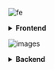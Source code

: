
![fe](https://github.com/adityjoshi/CodeCrew/assets/111140014/afaa01b7-de67-45d4-b0aa-85b7dee5f044)



<details>
	<summary> <strong> Frontend </strong> </summary>	

---
##### FrontEnd:

1. <a href="https://youtu.be/BsDoLVMnmZs">HTML+CSS</a>:Code With Harry
2. <a href="https://youtu.be/G3e-cpL7ofc">HTML+CSS</a>:HTML + CSS
3. <a href="https://youtu.be/a_iQb1lnAEQ">HTML+CSS</a>:HTML + CSS (FreeCodeCamp) 🚀
4. <a href="https://youtu.be/zJSY8tbf_ys">HTML+CSS+JAVASCRIPT</a>:HTML + CSS + JAVASCRIPT (FreeCodeCamp) 🚀
---
</details>


![images](https://github.com/adityjoshi/CodeCrew/assets/111140014/2158ed36-1396-4d0f-8dc4-bf6b31465d96)



<details>
	<summary> <strong> Backend </strong> </summary>	

---
##### Backend:

1. <a href="https://youtu.be/Oe421EPjeBE">NODE&EXPRESS.JS</a>:Node & Express js (FreeCodeCamp)
2. <a href="https://youtu.be/RLtyhwFtXQA">NODE.js</a>:Node js
3. <a href="https://youtu.be/BLl32FvcdVM">NODEL</a>:Node js (CodeWithHarry)

---
</details>
